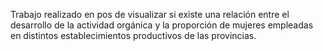 Trabajo realizado en pos de visualizar si existe una relación entre el desarrollo de la actividad orgánica y la proporción de mujeres empleadas en distintos establecimientos productivos de las provincias.
